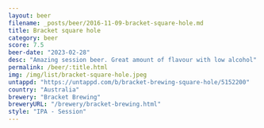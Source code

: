 ```yaml
---
layout: beer
filename: _posts/beer/2016-11-09-bracket-square-hole.md
title: Bracket square hole
category: beer
score: 7.5
beer-date: "2023-02-28"
desc: "Amazing session beer. Great amount of flavour with low alcohol"
permalink: /beer/:title.html
img: /img/list/bracket-square-hole.jpeg
untappd: "https://untappd.com/b/bracket-brewing-square-hole/5152200"
country: "Australia"
brewery: "Bracket Brewing"
breweryURL: "/brewery/bracket-brewing.html"
style: "IPA - Session"
---
```

